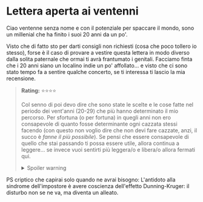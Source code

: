 # Lettera aperta ai ventenni

Ciao ventenne senza nome e con il potenziale per spaccare il mondo, sono un millenial che ha finito i suoi 20 anni da un po'. 

Visto che di fatto sto per darti consigli non richiesti (cosa che poco tollero io stesso), forse è il caso di provare a vestire questa lettera in modo diverso dalla solita paternale che ormai ti avrà frantumato i genitali. Facciamo finta che i 20 anni siano un localino indie un po' affollato... e visto che ci sono stato tempo fa a sentire qualche concerto, se ti interessa ti lascio la mia recensione. 

> **Rating:** ⭐⭐⭐⭐
>
> Col senno di poi devo dire che sono state le scelte e le cose fatte nel periodo dei vent'anni (20-29) che più hanno determinato il mio percorso. Per sfortuna (o per fortuna) in quegli anni non ero consapevole di quanto fosse determinante ogni cazzata stessi facendo (con questo non voglio dire che non devi fare cazzate, anzi, il succo è *fanne il più possibile*). Se pensi che essere consapevole di quello che stai passando ti possa essere utile, allora continua a leggere... se invece vuoi sentirti più leggera/o e libera/o allora fermati qui.
>
><details>
>  <summary>Spoiler warning</summary>
>
> Ci sono cazzate che ho fatto che mi sento di raccomandarti caldamente, e altre che avevo paura di fare, ma che forse avrei dovuto fare. Elenco tutto qui di seguito, cercando di non farle sembrare cazzate, così puoi usare questa roba per circuire i boomer di turno. 
>
>**Fai arte, costruisci cose, programma software, suona, fotografa, racconta storie, esprimiti**. Fallo anche se non sono cose che ti interessa portare avanti professionalmente. Fallo perché, oltre ad allenare la creatività (utile per risolvere qualsiasi problema avrai nella vita) e sviluppare un senso estetico (senza non farai mai niente di *bello*), ti servirà ad apprendere competenze che mai avresti pensato ti potessero servire, anche in contesti molto pratici. **Non smettere mai di giocare**, perché è l'unico modo innato, biologico, che gli animali hanno per imparare.
>
>**Non giudicare.** O almeno resta aperta/o al cambiare idea. Non intendo solo verso le persone, intendo verso qualsiasi cosa: non puoi sapere se una materia ti può essere utile finché non diventi esperta/o dell'intero settore; non puoi giudicare moralmente qualcosa se non conosci tutte le condizioni al contorno. Ogni volta che ti senti sicura/o di qualcosa prenditi un attimo per dubitarne. Ricorda che **la velocità con cui ti fai un opinione su qualcosa è direttamente proporzionale alla probabilità che questa opinione sia una cazzata**.
>
>**Imbarcati in tanti progetti**, di di sì a qualsiasi cosa ti possa stimolare, o ti possa far conoscere persone stimolanti, o ti possa insegnare qualcosa. Tutto fa curriculum, anche se io preferisco pensarla come *tutto lascia un segno*. 
>
>Agisci nel mondo, agisci sul mondo. Scegli i tuoi ideali e le tue passioni, usali come carburante. Usa la bellezza come bussola (hai sviluppato un senso estetico, vero?). 
>
>**Fai le cose più strane e diverse tra loro**, rendi unica la tua esperienza (e quindi la tua persona). È un falso ideale quello dell'adulto che è *una cosa sola* (definito da una professione, o da un titolo). Più il tuo percorso sarà unico, più sarai indispensabile. E ricorda che il tuo percorso non è solo cosa hai studiato (che comunque fa la sua parte), ma anche cosa hai fatto quando hai marinato la scuola; i tuoi passatempo; le persone che hai incontrato; le avventure che hai vissuto; i traumi che hai subìto; chi ti sei fatta/o; cosa ti sei fatta/o; i progetti in cui ti sei imbarcata/o...
>
>Incontra gente, parlaci, fatti un campionario di conoscenze il più vario possibile, **esplora i milioni di modi in cui è possibile essere _persona_**, come sempre senza giudicare (piuttosto cerca di comprendere). Inizia però anche a mettere a fuoco quali sono i tuoi complici di vita più intimi (finirai di capirlo dopo i 30 anni), e trattali come la cosa più preziosa che hai: c'è tanto di loro in te, e tanto di te in loro.
>  
></details>

PS criptico che capirai solo quando ne avrai bisogno: L'antidoto alla sindrome dell'impostore è avere coscienza dell'effetto Dunning-Kruger: il disturbo non se ne va, ma diventa un alleato.

